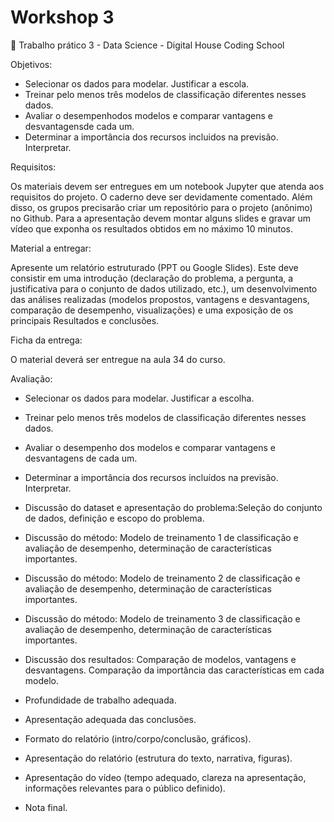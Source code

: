 # Workshop 3
:construction: Trabalho prático 3 - Data Science - Digital House Coding School

Objetivos:

- Selecionar os dados para modelar. Justificar a escola.
- Treinar pelo menos três modelos de classificação diferentes nesses dados.
- Avaliar o desempenhodos modelos e comparar vantagens e desvantagensde cada um.
- Determinar a importância dos recursos incluidos na previsão. Interpretar.

Requisitos:

Os materiais devem ser entregues em um notebook Jupyter que atenda aos requisitos do
projeto. O caderno deve ser devidamente comentado. Além disso, os grupos precisarão
criar um repositório para o projeto (anônimo) no Github. Para a apresentação devem montar
alguns slides e gravar um vídeo que exponha os resultados obtidos em no máximo 10
minutos.

Material a entregar:

Apresente um relatório estruturado (PPT ou Google Slides). Este deve consistir em uma
introdução (declaração do problema, a pergunta, a justificativa para o conjunto de dados
utilizado, etc.), um desenvolvimento das análises realizadas (modelos propostos, vantagens
e desvantagens, comparação de desempenho, visualizações) e uma exposição de os
principais Resultados e conclusões.

Ficha da entrega:

O material deverá ser entregue na aula 34 do curso.

Avaliação:

- Selecionar os dados para modelar. Justificar a escolha.
- Treinar pelo menos três modelos de classificação diferentes nesses dados.
- Avaliar o desempenho dos modelos e comparar vantagens e desvantagens de cada um.
- Determinar a importância dos recursos incluídos na previsão. Interpretar.

- Discussão do dataset e apresentação do problema:Seleção do conjunto de dados, definição e escopo do problema.
- Discussão do método: Modelo de treinamento 1 de classificação e avaliação de desempenho, determinação de características importantes.
- Discussão do método: Modelo de treinamento 2 de classificação e avaliação de desempenho, determinação de características importantes.
- Discussão do método: Modelo de treinamento 3 de classificação e avaliação de desempenho, determinação de características importantes.
- Discussão dos resultados: Comparação de modelos, vantagens e desvantagens. Comparação da importância das características em cada modelo.
- Profundidade de trabalho adequada.
- Apresentação adequada das conclusões.
- Formato do relatório (intro/corpo/conclusão, gráficos).
- Apresentação do relatório (estrutura do texto, narrativa, figuras).
- Apresentação do vídeo (tempo adequado, clareza na apresentação, informações relevantes para o público definido).
- Nota final.
